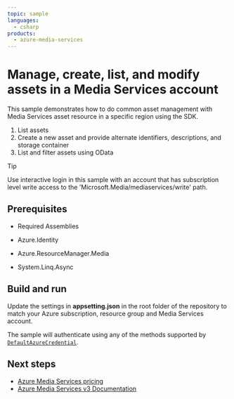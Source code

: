 ```yaml
---
topic: sample
languages:
  - csharp
products:
  - azure-media-services
---
```


# Manage, create, list, and modify assets in a Media Services account

This sample demonstrates how to do common asset management with Media Services asset resource in a specific region using the SDK.

1. List assets
1. Create a new asset and provide alternate identifiers, descriptions, and storage container
1. List and filter assets using OData

> [!TIP]
> Use interactive login in this sample with an account that has subscription level write access to the 'Microsoft.Media/mediaservices/write' path.

## Prerequisites

* Required Assemblies

* Azure.Identity
* Azure.ResourceManager.Media
* System.Linq.Async

## Build and run

Update the settings in **appsetting.json** in the root folder of the repository to match your Azure subscription, resource group and Media Services account.

The sample will authenticate using any of the methods supported by [`DefaultAzureCredential`](https://learn.microsoft.com/en-us/dotnet/api/azure.identity.defaultazurecredential?view=azure-dotnet).

## Next steps

* [Azure Media Services pricing](https://azure.microsoft.com/pricing/details/media-services/)
* [Azure Media Services v3 Documentation](https://learn.microsoft.com/azure/media-services/latest/)
